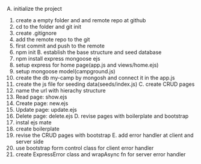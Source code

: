 A. initialize the project
1. create a empty folder and and remote repo at github
2. cd to the folder and git init
3. create .gitignore
4. add the remote repo to the git
5. first commit and push to the remote
6. npm init
B. establish the base structure and seed database
1. npm install express mongoose ejs
2. setup express for home page(app.js and views/home.ejs)
3. setup mongoose model(campground.js)
4. create the db my-camp by mongosh and connect it in the app.js
5. create the js file for seeding data(seeds/index.js)
C. create CRUD pages
1. name the url with hierachy structure
2. Read page: show.ejs
3. Create page: new.ejs
4. Update page: update.ejs
5. Delete page: delete.ejs
D. revise pages with boilerplate and bootstrap
1. instal ejs mate
2. create boilerplate
3. revise the CRUD pages with bootstrap
E. add error handler at client and server side
1. use bootstrap form control class for client error handler
2. create ExpressError class and wrapAsync fn for server error handler
 